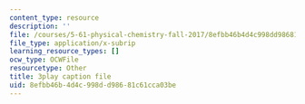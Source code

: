 ```yaml
---
content_type: resource
description: ''
file: /courses/5-61-physical-chemistry-fall-2017/8efbb46b4d4c998dd98681c61cca03be_zR6vXHHQZZA.srt
file_type: application/x-subrip
learning_resource_types: []
ocw_type: OCWFile
resourcetype: Other
title: 3play caption file
uid: 8efbb46b-4d4c-998d-d986-81c61cca03be
---
```

